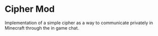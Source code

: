 # Cipher Mod
Implementation of a simple cipher as a way to communicate privately in Minecraft through the in game chat.
